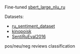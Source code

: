 Fine-tuned [sbert_large_nlu_ru](https://huggingface.co/ai-forever/sbert_large_nlu_ru)

Datasets:
* [ru_sentiment_dataset](https://huggingface.co/datasets/MonoHime/ru_sentiment_dataset)
* [kinopoisk](https://huggingface.co/datasets/blinoff/kinopoisk)
* [SentiRuEval2016](https://huggingface.co/datasets/mteb/SentiRuEval2016)

pos/neu/neg reviews classification
